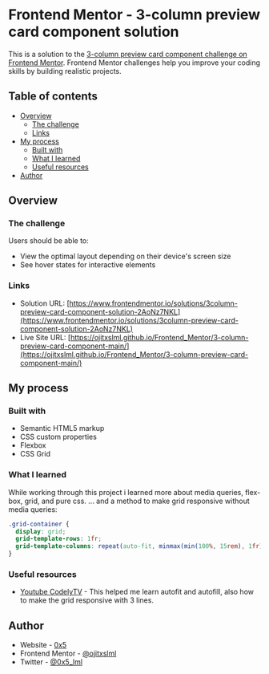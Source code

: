 # Frontend Mentor - 3-column preview card component solution

This is a solution to the [3-column preview card component challenge on Frontend Mentor](https://www.frontendmentor.io/challenges/3column-preview-card-component-pH92eAR2-). Frontend Mentor challenges help you improve your coding skills by building realistic projects.

## Table of contents

- [Overview](#overview)
  - [The challenge](#the-challenge)
  - [Links](#links)
- [My process](#my-process)
  - [Built with](#built-with)
  - [What I learned](#what-i-learned)
  - [Useful resources](#useful-resources)
- [Author](#author)

## Overview

### The challenge

Users should be able to:

- View the optimal layout depending on their device's screen size
- See hover states for interactive elements

### Links

- Solution URL: [https://www.frontendmentor.io/solutions/3column-preview-card-component-solution-2AoNz7NKL](https://www.frontendmentor.io/solutions/3column-preview-card-component-solution-2AoNz7NKL)
- Live Site URL: [https://ojitxslml.github.io/Frontend_Mentor/3-column-preview-card-component-main/](https://ojitxslml.github.io/Frontend_Mentor/3-column-preview-card-component-main/)

## My process

### Built with

- Semantic HTML5 markup
- CSS custom properties
- Flexbox
- CSS Grid

### What I learned

While working through this project i learned more about media queries, flex-box, grid, and pure css.
... and a method to make grid responsive without media queries:

```css
.grid-container {
  display: grid;
  grid-template-rows: 1fr;
  grid-template-columns: repeat(auto-fit, minmax(min(100%, 15rem), 1fr));
}
```

### Useful resources

- [Youtube CodelyTV](https://www.youtube.com/watch?v=El0OJ6h_2ZI&ab_channel=CodelyTV-Redescubrelaprogramación) - This helped me learn autofit and autofill, also how to make the grid responsive with 3 lines.

## Author

- Website - [0x5](https://www.0x5.cl)
- Frontend Mentor - [@ojitxslml](https://www.frontendmentor.io/profile/ojitxslml)
- Twitter - [@0x5_lml](https://www.twitter.com/0x5_lml)

